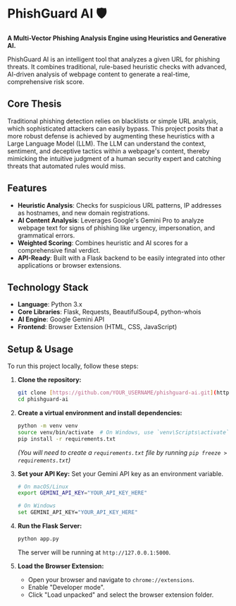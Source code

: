 # PhishGuard AI 🛡️

**A Multi-Vector Phishing Analysis Engine using Heuristics and Generative AI.**

PhishGuard AI is an intelligent tool that analyzes a given URL for phishing threats. It combines traditional, rule-based heuristic checks with advanced, AI-driven analysis of webpage content to generate a real-time, comprehensive risk score.

## Core Thesis

Traditional phishing detection relies on blacklists or simple URL analysis, which sophisticated attackers can easily bypass. This project posits that a more robust defense is achieved by augmenting these heuristics with a Large Language Model (LLM). The LLM can understand the context, sentiment, and deceptive tactics within a webpage's content, thereby mimicking the intuitive judgment of a human security expert and catching threats that automated rules would miss.

## Features

- **Heuristic Analysis**: Checks for suspicious URL patterns, IP addresses as hostnames, and new domain registrations.
- **AI Content Analysis**: Leverages Google's Gemini Pro to analyze webpage text for signs of phishing like urgency, impersonation, and grammatical errors.
- **Weighted Scoring**: Combines heuristic and AI scores for a comprehensive final verdict.
- **API-Ready**: Built with a Flask backend to be easily integrated into other applications or browser extensions.

## Technology Stack

- **Language**: Python 3.x
- **Core Libraries**: Flask, Requests, BeautifulSoup4, python-whois
- **AI Engine**: Google Gemini API
- **Frontend**: Browser Extension (HTML, CSS, JavaScript)

## Setup & Usage

To run this project locally, follow these steps:

1.  **Clone the repository:**
    ```bash
    git clone [https://github.com/YOUR_USERNAME/phishguard-ai.git](https://github.com/YOUR_USERNAME/phishguard-ai.git)
    cd phishguard-ai
    ```

2.  **Create a virtual environment and install dependencies:**
    ```bash
    python -m venv venv
    source venv/bin/activate  # On Windows, use `venv\Scripts\activate`
    pip install -r requirements.txt
    ```
    *(You will need to create a `requirements.txt` file by running `pip freeze > requirements.txt`)*

3.  **Set your API Key:**
    Set your Gemini API key as an environment variable.
    ```bash
    # On macOS/Linux
    export GEMINI_API_KEY="YOUR_API_KEY_HERE"

    # On Windows
    set GEMINI_API_KEY="YOUR_API_KEY_HERE"
    ```

4.  **Run the Flask Server:**
    ```bash
    python app.py
    ```
    The server will be running at `http://127.0.0.1:5000`.

5.  **Load the Browser Extension:**
    - Open your browser and navigate to `chrome://extensions`.
    - Enable "Developer mode".
    - Click "Load unpacked" and select the browser extension folder.